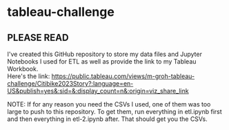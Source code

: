 # tableau-challenge

## PLEASE READ
I've created this GitHub repository to store my data files and Jupyter Notebooks I used for ETL as well as provide the link to my Tableau Workbook.  
Here's the link: https://public.tableau.com/views/m-groh-tableau-challenge/Citibike2023Story?:language=en-US&publish=yes&:sid=&:display_count=n&:origin=viz_share_link

NOTE: If for any reason you need the CSVs I used, one of them was too large to push to this repository. To get them, run everything in etl.ipynb first and then everything in etl-2.ipynb after. That should get you the CSVs.
